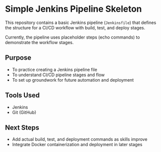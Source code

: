 # Simple Jenkins Pipeline Skeleton

This repository contains a basic Jenkins pipeline (`Jenkinsfile`) that defines the structure for a CI/CD workflow with build, test, and deploy stages.

Currently, the pipeline uses placeholder steps (echo commands) to demonstrate the workflow stages.

## Purpose

- To practice creating a Jenkins pipeline file  
- To understand CI/CD pipeline stages and flow  
- To set up groundwork for future automation and deployment

## Tools Used

- Jenkins  
- Git (GitHub)

## Next Steps

- Add actual build, test, and deployment commands as skills improve  
- Integrate Docker containerization and deployment in later stages
